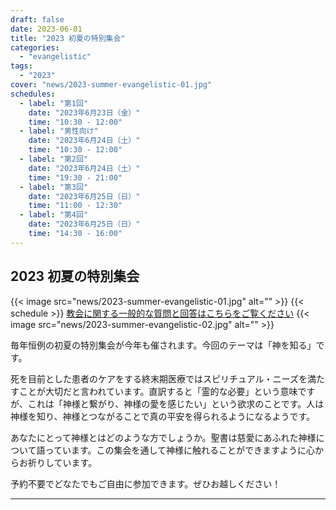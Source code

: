 ```yaml
---
draft: false
date: 2023-06-01
title: "2023 初夏の特別集会"
categories:
  - "evangelistic"
tags:
  - "2023"
cover: "news/2023-summer-evangelistic-01.jpg"
schedules:
  - label: "第1回"
    date: "2023年6月23日（金）"
    time: "10:30 - 12:00"
  - label: "男性向け"
    date: "2023年6月24日（土）"
    time: "10:30 - 12:00"
  - label: "第2回"
    date: "2023年6月24日（土）"
    time: "19:30 - 21:00"
  - label: "第3回"
    date: "2023年6月25日（日）"
    time: "11:00 - 12:30"
  - label: "第4回"
    date: "2023年6月25日（日）"
    time: "14:30 - 16:00"
---
```


## 2023 初夏の特別集会

{{< image src="news/2023-summer-evangelistic-01.jpg" alt="" >}}
{{< schedule >}}
[教会に関する一般的な質問と回答はこちらをご覧ください](/faq)
{{< image src="news/2023-summer-evangelistic-02.jpg" alt="" >}}

毎年恒例の初夏の特別集会が今年も催されます。今回のテーマは「神を知る」です。

死を目前とした患者のケアをする終末期医療ではスピリチュアル・ニーズを満たすことが大切だと言われています。直訳すると「霊的な必要」という意味ですが、これは「神様と繋がり、神様の愛を感じたい」という欲求のことです。人は神様を知り、神様とつながることで真の平安を得られるようになるようです。

あなたにとって神様とはどのような方でしょうか。聖書は慈愛にあふれた神様について語っています。この集会を通して神様に触れることができますように心からお祈りしています。

予約不要でどなたでもご自由に参加できます。ぜひお越しください！

---
